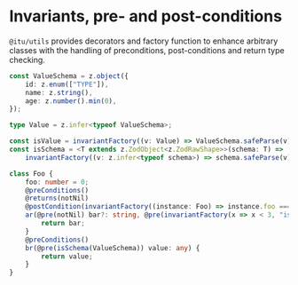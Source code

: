 # Invariants, pre- and post-conditions

`@itu/utils` provides decorators and factory function to enhance arbitrary classes with the handling of preconditions, post-conditions and return type checking.

```ts
const ValueSchema = z.object({
	id: z.enum(["TYPE"]),
	name: z.string(),
	age: z.number().min(0),
});

type Value = z.infer<typeof ValueSchema>;

const isValue = invariantFactory((v: Value) => ValueSchema.safeParse(v).success, "is not a Value");
const isSchema = <T extends z.ZodObject<z.ZodRawShape>>(schema: T) =>
	invariantFactory((v: z.infer<typeof schema>) => schema.safeParse(v).success, "does not conform to schema");

class Foo {
	foo: number = 0;
	@preConditions()
	@returns(notNil)
	@postCondition(invariantFactory((instance: Foo) => instance.foo === 0, "foo should still be 0"))
	ar(@pre(notNil) bar?: string, @pre(invariantFactory(x => x < 3, "is not smaller than 1")) max?: number) {
		return bar;
	}
	@preConditions()
	br(@pre(isSchema(ValueSchema)) value: any) {
		return value;
	}
}
```
